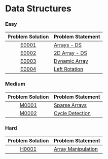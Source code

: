# Data Structures

### Easy

|Problem Solution|Problem Statement|
|:--------------:|-----------------|
|[E0001]|[Arrays - DS]|
|[E0002]|[2D Array - DS]|
|[E0003]|[Dynamic Array]|
|[E0004]|[Left Rotation]|

### Medium

|Problem Solution|Problem Statement|
|:--------------:|-----------------|
|[M0001]|[Sparse Arrays]|
|[M0002]|[Cycle Detection]|

### Hard

|Problem Solution|Problem Statement|
|:--------------:|-----------------|
|[H0001]|[Array Manipulation]|

[//]: # (Easy)

[E0001]: Easy/E0001.cpp
[Arrays - DS]: https://www.hackerrank.com/challenges/arrays-ds/problem

[E0002]: Easy/E0002.cpp
[2D Array - DS]: https://www.hackerrank.com/challenges/2d-array/problem

[E0003]: Easy/E0003.cpp
[Dynamic Array]: https://www.hackerrank.com/challenges/dynamic-array/problem

[E0004]: Easy/E0004.cpp
[Left Rotation]: https://www.hackerrank.com/challenges/array-left-rotation/problem

[//]: # (Medium)

[M0001]: Medium/M0001.cpp
[Sparse Arrays]: https://www.hackerrank.com/challenges/sparse-arrays/problem

[M0002]: Medium/M0002.cpp
[Cycle Detection]: https://www.hackerrank.com/challenges/detect-whether-a-linked-list-contains-a-cycle/problem

[//]: # (Hard)

[H0001]: Hard/H0001.cpp
[Array Manipulation]: https://www.hackerrank.com/challenges/crush/problem

[//]: # (EOF)